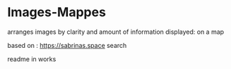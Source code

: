 # Images-Mappes
 arranges images by clarity and amount of information displayed: on a map

based on : https://sabrinas.space search

readme in works
